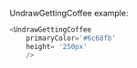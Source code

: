 UndrawGettingCoffee example:
```js 
<UndrawGettingCoffee
    primaryColor='#6c68fb'
    height= '250px'
    />
```